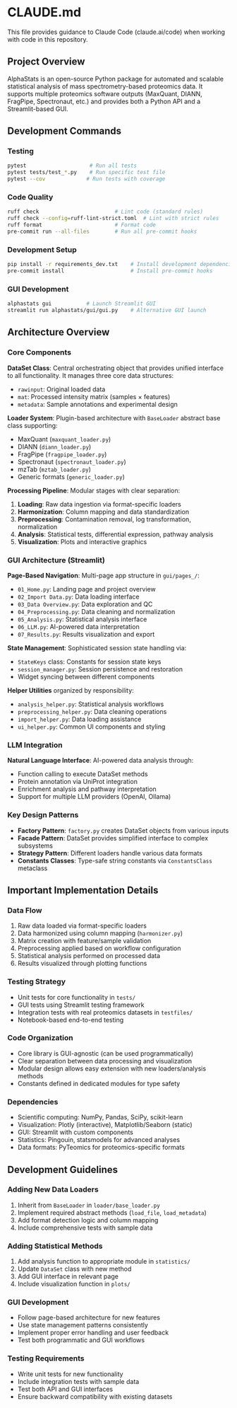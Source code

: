 # CLAUDE.md

This file provides guidance to Claude Code (claude.ai/code) when working with code in this repository.

## Project Overview

AlphaStats is an open-source Python package for automated and scalable statistical analysis of mass spectrometry-based proteomics data. It supports multiple proteomics software outputs (MaxQuant, DIANN, FragPipe, Spectronaut, etc.) and provides both a Python API and a Streamlit-based GUI.

## Development Commands

### Testing
```bash
pytest                    # Run all tests
pytest tests/test_*.py    # Run specific test file
pytest --cov             # Run tests with coverage
```

### Code Quality
```bash
ruff check                        # Lint code (standard rules)
ruff check --config=ruff-lint-strict.toml  # Lint with strict rules
ruff format                       # Format code
pre-commit run --all-files        # Run all pre-commit hooks
```

### Development Setup
```bash
pip install -r requirements_dev.txt    # Install development dependencies
pre-commit install                     # Install pre-commit hooks
```

### GUI Development
```bash
alphastats gui           # Launch Streamlit GUI
streamlit run alphastats/gui/gui.py    # Alternative GUI launch
```

## Architecture Overview

### Core Components

**DataSet Class**: Central orchestrating object that provides unified interface to all functionality. It manages three core data structures:
- `rawinput`: Original loaded data
- `mat`: Processed intensity matrix (samples × features)
- `metadata`: Sample annotations and experimental design

**Loader System**: Plugin-based architecture with `BaseLoader` abstract base class supporting:
- MaxQuant (`maxquant_loader.py`)
- DIANN (`diann_loader.py`)
- FragPipe (`fragpipe_loader.py`)
- Spectronaut (`spectronaut_loader.py`)
- mzTab (`mztab_loader.py`)
- Generic formats (`generic_loader.py`)

**Processing Pipeline**: Modular stages with clear separation:
1. **Loading**: Raw data ingestion via format-specific loaders
2. **Harmonization**: Column mapping and data standardization
3. **Preprocessing**: Contamination removal, log transformation, normalization
4. **Analysis**: Statistical tests, differential expression, pathway analysis
5. **Visualization**: Plots and interactive graphics

### GUI Architecture (Streamlit)

**Page-Based Navigation**: Multi-page app structure in `gui/pages_/`:
- `01_Home.py`: Landing page and project overview
- `02_Import Data.py`: Data loading interface
- `03_Data Overview.py`: Data exploration and QC
- `04_Preprocessing.py`: Data cleaning and normalization
- `05_Analysis.py`: Statistical analysis interface
- `06_LLM.py`: AI-powered data interpretation
- `07_Results.py`: Results visualization and export

**State Management**: Sophisticated session state handling via:
- `StateKeys` class: Constants for session state keys
- `session_manager.py`: Session persistence and restoration
- Widget syncing between different components

**Helper Utilities** organized by responsibility:
- `analysis_helper.py`: Statistical analysis workflows
- `preprocessing_helper.py`: Data cleaning operations
- `import_helper.py`: Data loading assistance
- `ui_helper.py`: Common UI components and styling

### LLM Integration

**Natural Language Interface**: AI-powered data analysis through:
- Function calling to execute DataSet methods
- Protein annotation via UniProt integration
- Enrichment analysis and pathway interpretation
- Support for multiple LLM providers (OpenAI, Ollama)

### Key Design Patterns

- **Factory Pattern**: `factory.py` creates DataSet objects from various inputs
- **Facade Pattern**: DataSet provides simplified interface to complex subsystems
- **Strategy Pattern**: Different loaders handle various data formats
- **Constants Classes**: Type-safe string constants via `ConstantsClass` metaclass

## Important Implementation Details

### Data Flow
1. Raw data loaded via format-specific loaders
2. Data harmonized using column mapping (`harmonizer.py`)
3. Matrix creation with feature/sample validation
4. Preprocessing applied based on workflow configuration
5. Statistical analysis performed on processed data
6. Results visualized through plotting functions

### Testing Strategy
- Unit tests for core functionality in `tests/`
- GUI tests using Streamlit testing framework
- Integration tests with real proteomics datasets in `testfiles/`
- Notebook-based end-to-end testing

### Code Organization
- Core library is GUI-agnostic (can be used programmatically)
- Clear separation between data processing and visualization
- Modular design allows easy extension with new loaders/analysis methods
- Constants defined in dedicated modules for type safety

### Dependencies
- Scientific computing: NumPy, Pandas, SciPy, scikit-learn
- Visualization: Plotly (interactive), Matplotlib/Seaborn (static)
- GUI: Streamlit with custom components
- Statistics: Pingouin, statsmodels for advanced analyses
- Data formats: PyTeomics for proteomics-specific formats

## Development Guidelines

### Adding New Data Loaders
1. Inherit from `BaseLoader` in `loader/base_loader.py`
2. Implement required abstract methods (`load_file`, `load_metadata`)
3. Add format detection logic and column mapping
4. Include comprehensive tests with sample data

### Adding Statistical Methods
1. Add analysis function to appropriate module in `statistics/`
2. Update `DataSet` class with new method
3. Add GUI interface in relevant page
4. Include visualization function in `plots/`

### GUI Development
- Follow page-based architecture for new features
- Use state management patterns consistently
- Implement proper error handling and user feedback
- Test both programmatic and GUI workflows

### Testing Requirements
- Write unit tests for new functionality
- Include integration tests with sample data
- Test both API and GUI interfaces
- Ensure backward compatibility with existing datasets
